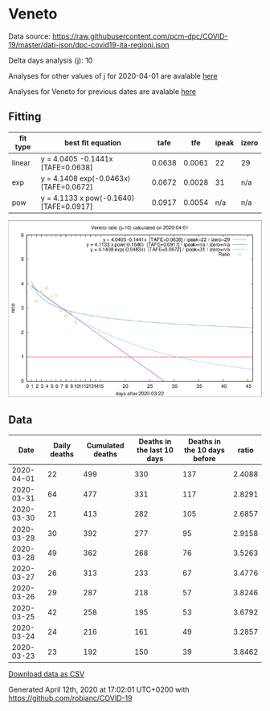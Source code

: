 # Veneto

Data source: https://raw.githubusercontent.com/pcm-dpc/COVID-19/master/dati-json/dpc-covid19-ita-regioni.json

Delta days analysis (j): 10

Analyses for other values of j for 2020-04-01 are avalable [here](../2020-04-01/README.md)

Analyses for Veneto for previous dates are avalable [here](../README.md)

## Fitting 
|fit type|best fit equation|tafe|tfe|ipeak|izero|
|-------|-----|--------|------|---|---|
|linear|y = 4.0405 -0.1441x  [TAFE=0.0638]|0.0638|0.0061|22|29|
|exp|y = 4.1408 exp(-0.0463x)  [TAFE=0.0672]|0.0672|0.0028|31|n/a|
|pow|y = 4.1133 x pow(-0.1640)  [TAFE=0.0917]|0.0917|0.0054|n/a|n/a|

![Plot](COVID-19_veneto_j10_2020-04-01.png)

## Data
|Date|Daily deaths|Cumulated deaths|Deaths in the last 10 days|Deaths in the 10 days before|ratio|
|----|----------|-----------|-------|--------------------|-----|
|2020-04-01|22|499|330|137|2.4088|
|2020-03-31|64|477|331|117|2.8291|
|2020-03-30|21|413|282|105|2.6857|
|2020-03-29|30|392|277|95|2.9158|
|2020-03-28|49|362|268|76|3.5263|
|2020-03-27|26|313|233|67|3.4776|
|2020-03-26|29|287|218|57|3.8246|
|2020-03-25|42|258|195|53|3.6792|
|2020-03-24|24|216|161|49|3.2857|
|2020-03-23|23|192|150|39|3.8462|

[Download data as CSV](COVID-19_veneto_j10_2020-04-01.csv)

Generated April 12th, 2020 at 17:02:01 UTC+0200 with https://github.com/robianc/COVID-19

